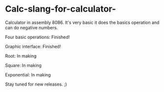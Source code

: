 # Calc-slang-for-calculator-
Calculator in assembly 8086.
It's very basic it does the basics operation and can do negative numbers.

Four basic operations: Finished!

Graphic interface: Finished!

Root: In making

Square: In making

Exponential: In making

Stay tuned for new releases. ;)
